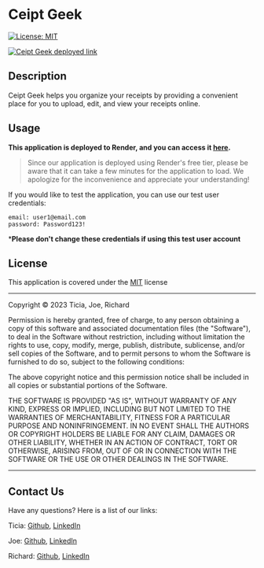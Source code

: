 # Ceipt Geek

[![License: MIT](https://img.shields.io/badge/License-MIT-yellow.svg)](https://opensource.org/licenses/MIT) 

[![Ceipt Geek deployed link](https://img.shields.io/badge/Render-%46E3B7.svg?style=for-the-badge&logo=render&logoColor=white)](https://ceipt-geek.onrender.com/)


## Description

Ceipt Geek helps you organize your receipts by providing a convenient place for you to upload, edit, and view your receipts online.  


## <a id="usage"></a>Usage

**This application is deployed to Render, and you can access it [here](https://ceipt-geek-gb2g.onrender.com/).**

> Since our application is deployed using Render's free tier, please be aware that it can take a few minutes for the application to load. We apologize for the inconvenience and appreciate your understanding!

If you would like to test the application, you can use our test user credentials:

```
email: user1@email.com
password: Password123!
```
***Please don't change these credentials if using this test user account**

## <a id="license"></a>License

This application is covered under the [MIT](https://opensource.org/licenses/MIT) license

----------------------------------------------------------------

  Copyright © 2023 Ticia, Joe, Richard

  Permission is hereby granted, free of charge, to any person obtaining a copy of this software and associated documentation files (the "Software"), to deal in the Software without restriction, including without limitation the rights to use, copy, modify, merge, publish, distribute, sublicense, and/or sell copies of the Software, and to permit persons to whom the Software is furnished to do so, subject to the following conditions:
  
  The above copyright notice and this permission notice shall be included in all copies or substantial portions of the Software.
  
  THE SOFTWARE IS PROVIDED "AS IS", WITHOUT WARRANTY OF ANY KIND, EXPRESS OR IMPLIED, INCLUDING BUT NOT LIMITED TO THE WARRANTIES OF MERCHANTABILITY, FITNESS FOR A PARTICULAR PURPOSE AND NONINFRINGEMENT. IN NO EVENT SHALL THE AUTHORS OR COPYRIGHT HOLDERS BE LIABLE FOR ANY CLAIM, DAMAGES OR OTHER LIABILITY, WHETHER IN AN ACTION OF CONTRACT, TORT OR OTHERWISE, ARISING FROM, OUT OF OR IN CONNECTION WITH THE SOFTWARE OR THE USE OR OTHER DEALINGS IN THE SOFTWARE.

  ----------------------------------------------------------------


## <a id="contact"></a>Contact Us

Have any questions? Here is a list of our links:

Ticia: [Github](https://github.com/TiciaD), [LinkedIn](https://www.linkedin.com/in/ticia-dunn/)

Joe: [Github](https://github.com/JoeNeedham), [LinkedIn](https://www.linkedin.com/in/joe-needham/)

Richard: [Github](https://github.com/RichardZhang01), [LinkedIn](https://www.linkedin.com/in/richard-zhiyuan-zhang/)
